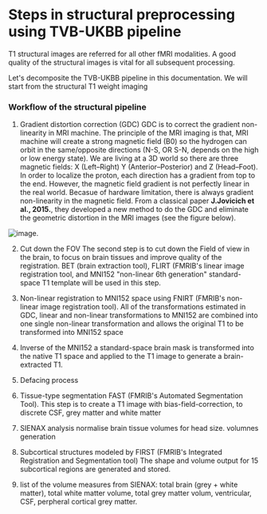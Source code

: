 # Steps in structural preprocessing using TVB-UKBB pipeline

T1 structural images are referred for all other fMRI modalities. A good quality of the structural images is vital for all subsequent processing.

Let's decomposite the TVB-UKBB pipeline in this documentation. We will start from the structural T1 weight imaging

### Workflow of the structural pipeline

1. Gradient distortion correction (GDC)
GDC is to correct the gradient non-linearity in MRI machine. The principle of the MRI imaging is that, MRI machine will create a strong magnetic field (B0) so the hydrogen can orbit in the same/opposite directions (N-S, OR S-N, depends on the high or low energy state). We are living at a 3D world so there are three magnetic fields: X (Left–Right)	Y (Anterior–Posterior) and Z (Head–Foot). In order to localize the proton, each direction has a gradient from top to the end. However, the magnetic field gradient is not perfectly linear in the real world. Becasue of hardware limitation, there is always gradient non-linearity in the magnetic field. From a classical paper **J.Jovicich et al., 2015.**, they developed a new method to do the GDC and eliminate the geometric distortion in the MRI images (see the figure below). 

![image](https://user-images.githubusercontent.com/37648360/157306856-d8141fb7-02cb-49e5-8c60-98cbb609baa6.png).
  
2. Cut down the FOV
The second step is to cut down the Field of view in the brain, to focus on brain tissues and improve quality of the registration. BET (brain extraction tool), FLIRT (FMRIB's linear image registration tool, and MNI152 "non-linear 6th generation" standard-space T1 template will be used in this step. 

3. Non-linear registration to MNI152 space using FNIRT (FMRIB's non-linear image registration tool). 
All of the transformations estimated in GDC, linear and non-linear transformations to MNI152 are combined into one single non-linear transformation and allows the original T1 to be transformed into MNI152 space

4. Inverse of the MNI152
a standard-space brain mask is transformed into the native T1 space and applied to the T1 image to generate a brain-extracted T1. 

5. Defacing process

6. Tissue-type segmentation FAST (FMRIB's Automated Segmentation Tool). 
This step is to create a T1 image with bias-field-correction, to discrete CSF, grey matter and white matter

7. SIENAX analysis
normalise brain tissue volumes for head size. volumnes generation

8. Subcortical structures modeled by FIRST (FMRIB's Integrated Registration and Segmentation tool)
The shape and volume output for 15 subcortical regions are generated and stored. 

9. list of the volume measures from SIENAX: total brain (grey + white matter), total white matter volume, total grey matter volum, ventricular, CSF, perpheral cortical grey matter. 
